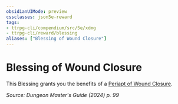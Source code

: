 ```yaml
---
obsidianUIMode: preview
cssclasses: json5e-reward
tags:
- ttrpg-cli/compendium/src/5e/xdmg
- ttrpg-cli/reward/blessing
aliases: ["Blessing of Wound Closure"]
---
```

# Blessing of Wound Closure

This Blessing grants you the benefits of a [Periapt of Wound Closure](Misc%20Files/CLI/compendium/items/periapt-of-wound-closure-xdmg.md).

*Source: Dungeon Master's Guide (2024) p. 99*